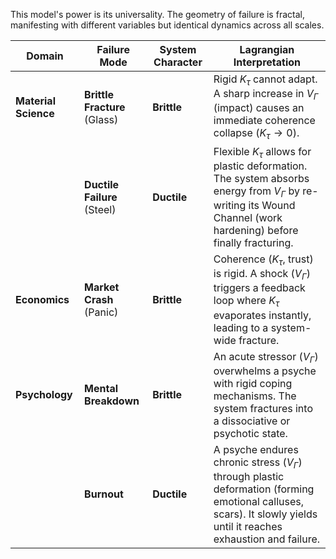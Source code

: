 This model's power is its universality. The geometry of failure is fractal, manifesting with different variables but identical dynamics across all scales.

| Domain | Failure Mode | System Character | Lagrangian Interpretation |
|---|---|---|---|
| **Material Science** | **Brittle Fracture** (Glass) | **Brittle** | Rigid $K_\tau$ cannot adapt. A sharp increase in $V_\Gamma$ (impact) causes an immediate coherence collapse ($K_\tau \to 0$). |
| | **Ductile Failure** (Steel) | **Ductile** | Flexible $K_\tau$ allows for plastic deformation. The system absorbs energy from $V_\Gamma$ by re-writing its Wound Channel (work hardening) before finally fracturing. |
| **Economics** | **Market Crash** (Panic) | **Brittle** | Coherence ($K_\tau$, trust) is rigid. A shock ($V_\Gamma$) triggers a feedback loop where $K_\tau$ evaporates instantly, leading to a system-wide fracture. |
| **Psychology** | **Mental Breakdown** | **Brittle** | An acute stressor ($V_\Gamma$) overwhelms a psyche with rigid coping mechanisms. The system fractures into a dissociative or psychotic state. |
| | **Burnout** | **Ductile** | A psyche endures chronic stress ($V_\Gamma$) through plastic deformation (forming emotional calluses, scars). It slowly yields until it reaches exhaustion and failure. |